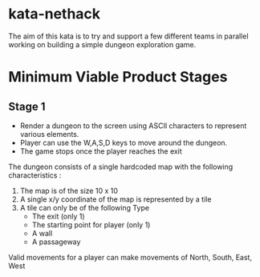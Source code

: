 # kata-nethack
The aim of this kata is to try and support a few different teams in parallel working on building a simple dungeon exploration game.

# Minimum Viable Product Stages

## Stage 1
* Render a dungeon to the screen using ASCII characters to represent various elements. 
* Player can use the W,A,S,D keys to move around the dungeon.
* The game stops once the player reaches the exit

The dungeon consists of a single hardcoded map with the following characteristics :

1. The map is of the size 10 x 10
2. A single x/y coordinate of the map is represented by a tile
3. A tile can only be of the following Type
    * The exit (only 1)
    * The starting point for player (only 1)
    * A wall
    * A passageway

Valid movements for a player can make movements of North, South, East, West



